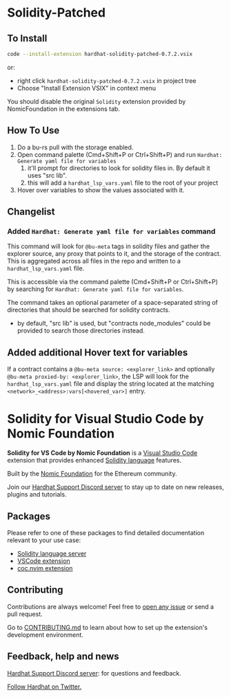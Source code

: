 # Solidity-Patched 

## To Install

```sh
code --install-extension hardhat-solidity-patched-0.7.2.vsix
```
or:
- right click `hardhat-solidity-patched-0.7.2.vsix` in project tree
- Choose "Install Extension VSIX" in context menu

You should disable the original `Solidity` extension provided by NomicFoundation in the extensions tab.

## How To Use
1. Do a bu-rs pull with the storage enabled.
2. Open command palette (Cmd+Shift+P or Ctrl+Shift+P) and run `Hardhat: Generate yaml file for variables`
   1. it'll prompt for directories to look for solidity files in. By default it uses "src lib".
   2. this will add a `hardhat_lsp_vars.yaml` file to the root of your project
3. Hover over variables to show the values associated with it.

## Changelist

### Added `Hardhat: Generate yaml file for variables` command
This command will look for `@bu-meta` tags in solidity files and gather the explorer source, any proxy that points to it, and the storage of the contract. This is aggregated across all files in the repo and written to a `hardhat_lsp_vars.yaml` file. 

This is accessible via the command palette (Cmd+Shift+P or Ctrl+Shift+P) by searching for `Hardhat: Generate yaml file for variables`.

The command takes an optional parameter of a space-separated string of directories that should be searched for solidity contracts.
- by default, "src lib" is used, but "contracts node_modules" could be provided to search those directories instead.

## Added additional Hover text for variables

If a contract contains a `@bu-meta source: <explorer_link>` and optionally `@bu-meta proxied-by: <explorer_link>`, the LSP will look for the `hardhat_lsp_vars.yaml` file and display the string located at the matching `<network>_<address>:vars[<hovered_var>]` entry.

# Solidity for Visual Studio Code by Nomic Foundation

**Solidity for VS Code by Nomic Foundation** is a [Visual Studio Code](https://code.visualstudio.com/) extension that provides enhanced [Solidity language](https://soliditylang.org/) features.

Built by the [Nomic Foundation](https://nomic.foundation/) for the Ethereum community.

Join our [Hardhat Support Discord server](https://hardhat.org/discord) to stay up to date on new releases, plugins and tutorials.

## Packages

Please refer to one of these packages to find detailed documentation relevant to your use case:

- [Solidity language server](./server/README.md)
- [VSCode extension](./client/README.md)
- [coc.nvim extension](./coc/README.md)

## Contributing

Contributions are always welcome! Feel free to [open any issue](https://github.com/NomicFoundation/hardhat-vscode/issues) or send a pull request.

Go to [CONTRIBUTING.md](./CONTRIBUTING.md) to learn about how to set up the extension's development environment.

## Feedback, help and news

[Hardhat Support Discord server](https://hardhat.org/discord): for questions and feedback.

[Follow Hardhat on Twitter.](https://twitter.com/HardhatHQ)

